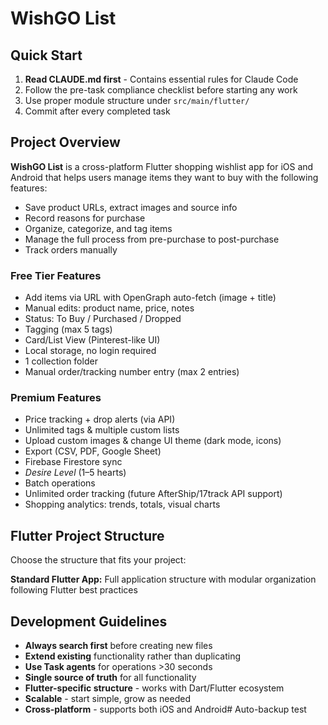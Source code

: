 # WishGO List

## Quick Start

1. **Read CLAUDE.md first** - Contains essential rules for Claude Code
2. Follow the pre-task compliance checklist before starting any work
3. Use proper module structure under `src/main/flutter/`
4. Commit after every completed task

## Project Overview

**WishGO List** is a cross-platform Flutter shopping wishlist app for iOS and Android that helps users manage items they want to buy with the following features:

- Save product URLs, extract images and source info
- Record reasons for purchase
- Organize, categorize, and tag items
- Manage the full process from pre-purchase to post-purchase
- Track orders manually

### Free Tier Features
- Add items via URL with OpenGraph auto-fetch (image + title)
- Manual edits: product name, price, notes
- Status: To Buy / Purchased / Dropped
- Tagging (max 5 tags)
- Card/List View (Pinterest-like UI)
- Local storage, no login required
- 1 collection folder
- Manual order/tracking number entry (max 2 entries)

### Premium Features
- Price tracking + drop alerts (via API)
- Unlimited tags & multiple custom lists
- Upload custom images & change UI theme (dark mode, icons)
- Export (CSV, PDF, Google Sheet)
- Firebase Firestore sync
- *Desire Level* (1–5 hearts)
- Batch operations
- Unlimited order tracking (future AfterShip/17track API support)
- Shopping analytics: trends, totals, visual charts

## Flutter Project Structure

Choose the structure that fits your project:

**Standard Flutter App:** Full application structure with modular organization following Flutter best practices

## Development Guidelines

- **Always search first** before creating new files
- **Extend existing** functionality rather than duplicating  
- **Use Task agents** for operations >30 seconds
- **Single source of truth** for all functionality
- **Flutter-specific structure** - works with Dart/Flutter ecosystem
- **Scalable** - start simple, grow as needed
- **Cross-platform** - supports both iOS and Android# Auto-backup test

